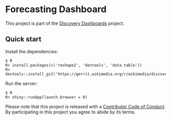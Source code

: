 # Forecasting Dashboard

This project is part of the [Discovery Dashboards](http://discovery.wmflabs.org/) project.

## Quick start

Install the dependencies:

```
$ R
R> install.packages(c('reshape2', 'devtools', 'data.table'))
R> devtools::install_git('https://gerrit.wikimedia.org/r/wikimedia/discovery/polloi')
```

Run the server:

```
$ R
R> shiny::runApp(launch.browser = 0)
```

Please note that this project is released with a [Contributor Code of Conduct](CONDUCT.md). By participating in this project you agree to abide by its terms.
